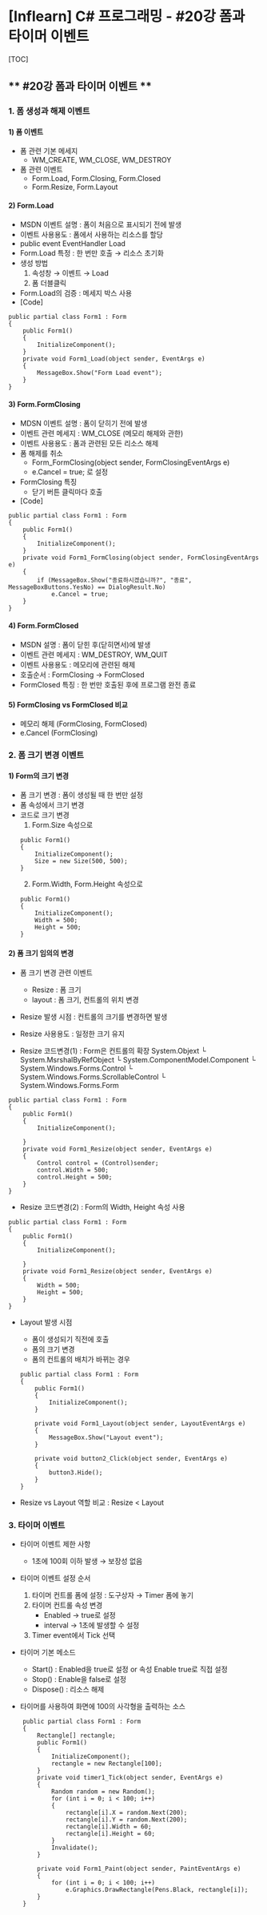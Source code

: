 # [Inflearn] C# 프로그래밍 - #20강 폼과 타이머 이벤트
[TOC]
## ** #20강 폼과 타이머 이벤트 **
### 1. 폼 생성과 해제 이벤트
#### 1) 폼 이벤트
- 폼 관련 기본 메세지
	- WM_CREATE, WM_CLOSE, WM_DESTROY
- 폼 관련 이벤트
	- Form.Load, Form.Closing, Form.Closed
	- Form.Resize, Form.Layout

#### 2) Form.Load
- MSDN 이벤트 설명 : 폼이 처음으로 표시되기 전에 발생
- 이벤트 사용용도 : 폼에서 사용하는 리소스를 할당
- public event EventHandler Load
- Form.Load 특정 : 한 번만 호출 → 리소스 초기화
- 생성 방법
    1. 속성창 → 이벤트 → Load
    2. 폼 더블클릭
- Form.Load의 검증 : 메세지 박스 사용
- [Code]
```
public partial class Form1 : Form
{
    public Form1()
    {
        InitializeComponent();
    }
    private void Form1_Load(object sender, EventArgs e)
    {
        MessageBox.Show("Form Load event");
    }
}
```


#### 3) Form.FormClosing
- MDSN 이벤트 설명 : 폼이 닫히기 전에 발생
- 이벤트 관련 메세지 : WM_CLOSE (메모리 해제와 관한)
- 이벤트 사용용도 : 폼과 관련된 모든 리소스 해제
- 폼 해제를 취소
	- Form_FormClosing(object sender, FormClosingEventArgs e)
	- e.Cancel = true; 로 설정
- FormClosing 특징
	- 닫기 버튼 클릭마다 호출
- [Code]
```
public partial class Form1 : Form
{
    public Form1()
    {
        InitializeComponent();
    }
    private void Form1_FormClosing(object sender, FormClosingEventArgs e)
    {
        if (MessageBox.Show("종료하시겠습니까?", "종료", MessageBoxButtons.YesNo) == DialogResult.No)
            e.Cancel = true;
    }
}
```

#### 4) Form.FormClosed
- MSDN 설명 : 폼이 닫힌 후(닫히면서)에 발생
- 이벤트 관련 메세지 : WM_DESTROY, WM_QUIT
- 이벤트 사용용도 : 메모리에 관련된 해제
- 호출순서 : FormClosing → FormClosed
- FormClosed 특징 : 한 번만 호출된 후에 프로그램 완전 종료

#### 5) FormClosing vs FormClosed 비교
- 메모리 해제 (FormClosing, FormClosed)
- e.Cancel (FormClosing)

### 2. 폼 크기 변경 이벤트
#### 1) Form의 크기 변경
- 폼 크기 변경 : 폼이 생성될 때 한 번만 설정
- 폼 속성에서 크기 변경
- 코드로 크기 변경
	1. Form.Size 속성으로
	```
    public Form1()
    {
        InitializeComponent();
        Size = new Size(500, 500);
    }
    ```
	2. Form.Width, Form.Height 속성으로
	```
    public Form1()
    {
    	InitializeComponent();
        Width = 500;
        Height = 500;
    }
    ```

#### 2) 폼 크기 임의의 변경
- 폼 크기 변경 관련 이벤트
	- Resize : 폼 크기
	- layout : 폼 크기, 컨트롤의 위치 변경

- Resize 발생 시점 : 컨트롤의 크기를 변경하면 발생
- Resize 사용용도 : 일정한 크기 유지
- Resize 코드변경(1) : Form은 컨트롤의 확장
        System.Objext
        └ System.MsrshalByRefObject
         └ System.ComponentModel.Component
          └ System.Windows.Forms.Control
           └ System.Windows.Forms.ScrollableControl
            └ System.Windows.Forms.Form
```
public partial class Form1 : Form
{
    public Form1()
    {
        InitializeComponent();

    }
    private void Form1_Resize(object sender, EventArgs e)
    {
        Control control = (Control)sender;
        control.Width = 500;
        control.Height = 500;
    }
}
```

- Resize 코드변경(2) : Form의 Width, Height 속성 사용
```
public partial class Form1 : Form
{
    public Form1()
    {
        InitializeComponent();

    }
    private void Form1_Resize(object sender, EventArgs e)
    {
        Width = 500;
        Height = 500;
    }
}
```

- Layout 발생 시점
	- 폼이 생성되기 직전에 호출
	- 폼의 크기 변경
	- 폼의 컨트롤의 배치가 바뀌는 경우
	```
    public partial class Form1 : Form
    {
        public Form1()
        {
            InitializeComponent();
        }

        private void Form1_Layout(object sender, LayoutEventArgs e)
        {
            MessageBox.Show("Layout event");
        }

        private void button2_Click(object sender, EventArgs e)
        {
            button3.Hide();
        }
    }
    ```

- Resize vs Layout 역할 비교 : Resize < Layout


### 3. 타이머 이벤트
- 타이머 이벤트 제한 사항
	- 1초에 100회 이하 발생 → 보장성 없음
- 타이머 이벤트 설정 순서
	1. 타이머 컨트롤 폼에 설정 : 도구상자 → Timer 폼에 놓기
	2. 타이머 컨트롤 속성 변경
		- Enabled → true로 설정
		- interval → 1초에 발생할 수 설정
	3. Timer event에서 Tick 선택

- 타이머 기본 메소드
	- Start() : Enabled을 true로 설정 or 속성 Enable true로 직접 설정
	- Stop() : Enable을 false로 설정
	- Dispose() : 리소스 해제

- 타이머를 사용하여 화면에 100의 사각형을 출력하는 소스
```
    public partial class Form1 : Form
    {
        Rectangle[] rectangle;
        public Form1()
        {
            InitializeComponent();
            rectangle = new Rectangle[100];
        }
        private void timer1_Tick(object sender, EventArgs e)
        {
            Random random = new Random();
            for (int i = 0; i < 100; i++)
            {
                rectangle[i].X = random.Next(200);
                rectangle[i].Y = random.Next(200);
                rectangle[i].Width = 60;
                rectangle[i].Height = 60;
            }
            Invalidate();
        }

        private void Form1_Paint(object sender, PaintEventArgs e)
        {
            for (int i = 0; i < 100; i++)
                e.Graphics.DrawRectangle(Pens.Black, rectangle[i]);
        }
    }
```



